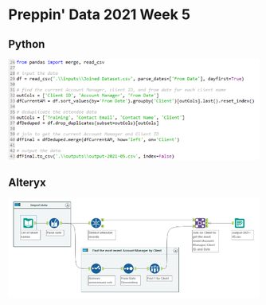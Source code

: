# Preppin' Data 2021 Week 5

## Python
<a href="preppin-data-2021-05.py">
<img src="img-python-code-2021-05.png?raw=true" alt="Python code">
</a>

## Alteryx
<a href="/preppin-data-2021-05.yxmd">
<img src="img-alteryx-2021-05.PNG?raw=true" alt="Alteryx workflow">
</a>